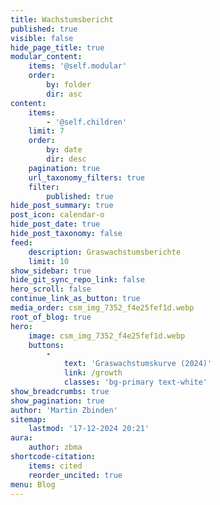 ```yaml
---
title: Wachstumsbericht
published: true
visible: false
hide_page_title: true
modular_content:
    items: '@self.modular'
    order:
        by: folder
        dir: asc
content:
    items:
        - '@self.children'
    limit: 7
    order:
        by: date
        dir: desc
    pagination: true
    url_taxonomy_filters: true
    filter:
        published: true
hide_post_summary: true
post_icon: calendar-o
hide_post_date: true
hide_post_taxonomy: false
feed:
    description: Graswachstumsberichte
    limit: 10
show_sidebar: true
hide_git_sync_repo_link: false
hero_scroll: false
continue_link_as_button: true
media_order: csm_img_7352_f4e25fef1d.webp
root_of_blog: true
hero:
    image: csm_img_7352_f4e25fef1d.webp
    buttons:
        -
            text: 'Graswachstumskurve (2024)'
            link: /growth
            classes: 'bg-primary text-white'
show_breadcrumbs: true
show_pagination: true
author: 'Martin Zbinden'
sitemap:
    lastmod: '17-12-2024 20:21'
aura:
    author: zbma
shortcode-citation:
    items: cited
    reorder_uncited: true
menu: Blog
---
```


